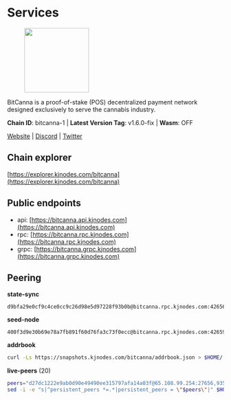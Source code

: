 # Services

<figure><img src="https://raw.githubusercontent.com/kj89/testnet_manuals/main/pingpub/logos/bitcanna.png" width="150" alt=""><figcaption></figcaption></figure>

BitCanna is a proof-of-stake (POS) decentralized payment network designed exclusively to serve the cannabis industry. 

**Chain ID**: bitcanna-1 | **Latest Version Tag**: v1.6.0-fix | **Wasm**: OFF

[Website](https://www.bitcanna.io) | [Discord](https://discord.gg/9AVrzaVQvs) | [Twitter](https://twitter.com/BitCannaGlobal)




## Chain explorer
[https://explorer.kjnodes.com/bitcanna](https://explorer.kjnodes.com/bitcanna)

## Public endpoints

* api: [https://bitcanna.api.kjnodes.com](https://bitcanna.api.kjnodes.com)
* rpc: [https://bitcanna.rpc.kjnodes.com](https://bitcanna.rpc.kjnodes.com)
* grpc: [https://bitcanna.grpc.kjnodes.com](https://bitcanna.grpc.kjnodes.com)

## Peering

**state-sync**

```text
d9bfa29e0cf9c4ce0cc9c26d98e5d97228f93b0b@bitcanna.rpc.kjnodes.com:42656
```

**seed-node**

```text
400f3d9e30b69e78a7fb891f60d76fa3c73f0ecc@bitcanna.rpc.kjnodes.com:42659
```

**addrbook**
```bash
curl -Ls https://snapshots.kjnodes.com/bitcanna/addrbook.json > $HOME/.bcna/config/addrbook.json
```

**live-peers** (20)
```bash
peers="d27dc1222e9ab0d90e49490ee315797afa14a03f@65.108.99.254:27656,935a9d809781aa4094dd806c2afed29a25ec8b8e@135.181.210.189:26656,335c2b5099b4184e860939ec85d981e4ce036311@142.132.134.154:26656,5bb0a042e8a4ee28bcda1e26148e57787e75a42e@23.88.69.22:28466,3635058fcdbe97e72d191faedfe4c6acab835877@107.181.235.66:16656,d7322625044ad733bce4178dc397b2b9b5f68b41@43.153.27.130:26656,a1ceb81a5498642753f8600a5c3b9ca056af3051@67.222.144.195:16656,d9bfa29e0cf9c4ce0cc9c26d98e5d97228f93b0b@65.109.88.38:42656,df99de6cec9152c517990317b340b8b9a307493c@193.34.144.156:26656,881b4ec9a1d37587c44476a22c0864b08b1c88fe@195.3.221.21:13056,7c00beb4956bc40cd33ced6e2c2ffe07d4fa32e7@95.216.242.82:36656,8a210f1bcfc9015a7bc18dcc5add29c0dce3f2dc@135.181.173.65:26656,4e1c2471efb89239fb04a4b75f9f87177fd91d00@95.217.151.241:26656,9532a13b05e5f68f2ca01f90b3d1ba9a762af817@65.108.131.190:21956,d2247f7b919f0781c90ee61958d7044665a22d38@169.155.169.55:26656,5fde69fa32c6d509f920bedf1248c0c5f0369c14@15.165.223.141:26656,5af4f132d1c63cbe9d828d58522fdbb4bd508880@136.244.29.116:31656,2af9f118d9be86892ef47193b6ab9e47046b9f44@74.207.231.41:26656,da04ee3f8bd93421a3264e3a061a09c139aaa937@161.97.150.65:26656,c6658742ae4c889ecf8dee95ca2a8e4b45d46dfd@85.214.208.127:26656"
sed -i -e "s|^persistent_peers *=.*|persistent_peers = \"$peers\"|" $HOME/.bcna/config/config.toml
```
